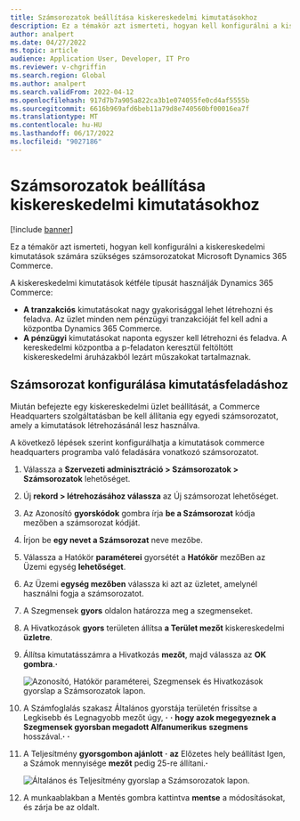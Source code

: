 ```yaml
---
title: Számsorozatok beállítása kiskereskedelmi kimutatásokhoz
description: Ez a témakör azt ismerteti, hogyan kell konfigurálni a kiskereskedelmi kimutatások számára szükséges számsorozatokat Microsoft Dynamics 365 Commerce.
author: analpert
ms.date: 04/27/2022
ms.topic: article
audience: Application User, Developer, IT Pro
ms.reviewer: v-chgriffin
ms.search.region: Global
ms.author: analpert
ms.search.validFrom: 2022-04-12
ms.openlocfilehash: 917d7b7a905a822ca3b1e074055fe0cd4af5555b
ms.sourcegitcommit: 6616b969afd6beb11a79d8e740560bf00016ea7f
ms.translationtype: MT
ms.contentlocale: hu-HU
ms.lasthandoff: 06/17/2022
ms.locfileid: "9027186"
---
```

# <a name="set-up-number-sequences-for-retail-statements"></a>Számsorozatok beállítása kiskereskedelmi kimutatásokhoz

[!include [banner](includes/banner.md)]

Ez a témakör azt ismerteti, hogyan kell konfigurálni a kiskereskedelmi kimutatások számára szükséges számsorozatokat Microsoft Dynamics 365 Commerce.

A kiskereskedelmi kimutatások kétféle típusát használják Dynamics 365 Commerce: 

- **A tranzakciós** kimutatásokat nagy gyakorisággal lehet létrehozni és feladva. Az üzlet minden nem pénzügyi tranzakcióját fel kell adni a központba Dynamics 365 Commerce. 
- **A pénzügyi** kimutatásokat naponta egyszer kell létrehozni és feladva. A kereskedelmi központba a p-feladaton keresztül feltöltött kiskereskedelmi áruházakból lezárt műszakokat tartalmaznak.

## <a name="configure-a-number-sequence-for-statement-posting"></a>Számsorozat konfigurálása kimutatásfeladáshoz

Miután befejezte egy kiskereskedelmi üzlet beállítását, a Commerce Headquarters szolgáltatásban be kell állítania egy egyedi számsorozatot, amely a kimutatások létrehozásánál lesz használva.

A következő lépések szerint konfigurálhatja a kimutatások commerce headquarters programba való feladására vonatkozó számsorozatot.

1. Válassza a **Szervezeti adminisztráció \> Számsorozatok \> Számsorozatok** lehetőséget.
1. Új **rekord \> létrehozásához válassza** az Új számsorozat lehetőséget.
1. Az Azonosító **gyorskódok** gombra írja **be a Számsorozat** kódja mezőben a számsorozat kódját.
1. Írjon be **egy nevet a Számsorozat** neve mezőbe.
1. Válassza a Hatókör **paraméterei** gyorsétét a **Hatókör** mezőBen az Üzemi egység **lehetőséget**.
1. Az Üzemi **egység mezőben** válassza ki azt az üzletet, amelynél használni fogja a számsorozatot.
1. A Szegmensek **gyors** oldalon határozza meg a szegmenseket.
1. A Hivatkozások **gyors** területen állítsa **a Terület mezőt** kiskereskedelmi **üzletre**.
1. Állítsa kimutatásszámra a Hivatkozás **mezőt**, majd válassza az **OK gombra**.**·**

    ![Azonosító, Hatókör paraméterei, Szegmensek és Hivatkozások gyorslap a Számsorozatok lapon.](media/retail-statements-num-seq-setup-01.png)

1. A Számfoglalás szakasz Általános gyorstája területén frissítse a Legkisebb és Legnagyobb mezőt úgy, **·** **·** **hogy azok megegyeznek a Szegmensek gyorsban megadott Alfanumerikus** **szegmens** hosszával.**·** **·**
1. A Teljesítmény **gyorsgombon ajánlott** **·** **az** Előzetes hely beállítást Igen, a Számok mennyisége **mezőt** pedig 25-re állítani.**·**

    ![Általános és Teljesítmény gyorslap a Számsorozatok lapon.](media/retail-statements-num-seq-setup-02.png)

1. A munkaablakban a Mentés gombra kattintva **mentse** a módosításokat, és zárja be az oldalt.
